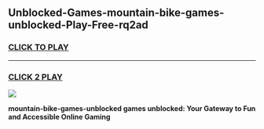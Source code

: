 
## Unblocked-Games-mountain-bike-games-unblocked-Play-Free-rq2ad
<h3>
<a href="https://premium76.site?title=mountain-bike-games-unblocked&ref=10A">CLICK TO PLAY</a></h3>
<hr>

<h3>
<a href="https://premium76.site?title=mountain-bike-games-unblocked&ref=10A">CLICK 2 PLAY</a>
  
</h3>

<a href="https://premium76.site?title=mountain-bike-games-unblocked&ref=10A"><img src="https://clearcache.store/games.png"></a>


**mountain-bike-games-unblocked games unblocked: Your Gateway to Fun and Accessible Online Gaming**
